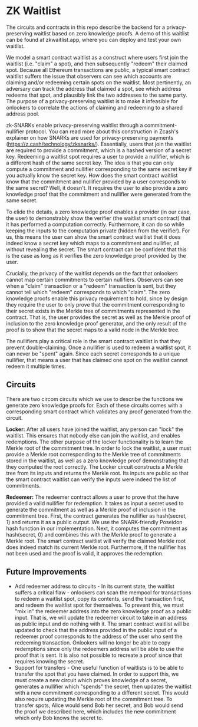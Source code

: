 # ZK Waitlist

The circuits and contracts in this repo describe the backend for a privacy-preserving waitlist based on zero knowledge proofs. A demo of this waitlist can be found at zkwaitlist.app, where you can deploy and test your own waitlist. 

We model a smart contract waitlist as a construct where users first join the waitlist (i.e. "claim" a spot), and then subsequently "redeem" their claimed spot. Because all Ethereum transactions are public, a typical smart contract waitlist suffers the issue that observers can see which accounts are claiming and/or redeeming certain spots on the waitlist. Most pertinently, an adversary can track the address that claimed a spot, see which address redeems that spot, and plausibly link the two addresses to the same party. The purpose of a privacy-preserving waitlist is to make it infeasible for onlookers to correlate the actions of claiming and redeeming to a shared address pool. 

zk-SNARKs enable privacy-preserving waitlist through a commitment-nullifier protocol. You can read more about this construction in Zcash's explainer on how SNARKs are used for privacy-preserving payments (https://z.cash/technology/zksnarks/). Essentially, users that join the waitlist are required to provide a commitment, which is a hashed version of a secret key. Redeeming a waitlist spot requires a user to provide a nullifier, which is a different hash of the same secret key. The idea is that you can only compute a commitment and nullifier corresponding to the same secret key if you actually know the secret key. How does the smart contract waitlist know that the commitment and nullifier provided by a user corresponds to the same secret? Well, it doesn't. It requires the user to also provide a zero knowledge proof that the commitment and nullifier were generated from the same secret. 

To elide the details, a zero knowledge proof enables a provider (in our case, the user) to demonstrably show the verifier (the waitlist smart contract) that it has performed a computation correctly. Furthermore, it can do so while keeping the inputs to the computation private (hidden from the verifier). For us, this means the user can show the smart contract waitlist that it does indeed know a secret key which maps to a commitment and nullifier, all without revealing the secret. The smart contract can be confident that this is the case as long as it verifies the zero knowledge proof provided by the user. 

Crucially, the privacy of the waitlist depends on the fact that onlookers cannot map certain commitments to certain nullifiers. Observers can see when a "claim" transaction or a "redeem" transaction is sent, but they cannot tell which "redeem" corresponds to which "claim". The zero knowledge proofs enable this privacy requirement to hold, since by design they require the user to only prove that the commitment corresponding to their secret exists in the Merkle tree of commitments represented in the contract. That is, the user provides the secret as well as the Merkle proof of inclusion to the zero knowledge proof generator, and the only result of the proof is to show that the secret maps to a valid node in the Merkle tree. 

The nullifiers play a critical role in the smart contract waitlist in that they prevent double-claiming. Once a nullifier is used to redeem a waitlist spot, it can never be "spent" again. Since each secret corresponds to a unique nullifier, that means a user that has claimed one spot on the waitlist cannot redeem it multiple times. 

## Circuits
There are two circom circuits which we use to describe the functions we generate zero knowledge proofs for. Each of these circuits comes with a corresponding smart contract which validates any proof generated from the circuit. 

**Locker:** After all users have joined the waitlist, any person can "lock" the waitlist. This ensures that nobody else can join the waitlist, and enables redemptions. The other purpose of the locker functionality is to learn the Merkle root of the commitment tree. In order to lock the waitlist, a user must provide a Merkle root corresponding to the Merkle tree of commitments stored in the waitlist, as well as a zero knowledge proof demonstrating that they computed the root correctly. The Locker circuit constructs a Merkle tree from its inputs and returns the Merkle root. Its inputs are public so that the smart contract waitlist can verify the inputs were indeed the list of commitments. 

**Redeemer:** The redeemer contract allows a user to prove that the have provided a valid nullifier for redemption. It takes as input a secret used to generate the commitment as well as a Merkle proof of inclusion in the commitment tree. First, the contract generates the nullifier as hash(secret, 1) and returns it as a public output. We use the SNARK-friendly Poseidon hash function in our implementation. Next, it computes the commitment as hash(secret, 0) and combines this with the Merkle proof to generate a Merkle root. The smart contract waitlist will verify the claimed Merkle root does indeed match its current Merkle root. Furthermore, if the nullifier has not been used and the proof is valid, it approves the redemption. 

## Future Improvements
* Add redeemer address to circuits - In its current state, the waitlist suffers a critical flaw - onlookers can scan the mempool for transactions to redeem a waitlist spot, copy its contents, send the transaction first, and redeem the waitlist spot for themselves. To prevent this, we must "mix in" the redeemer address into the zero knowledge proof as a public input. That is, we will update the redeemer circuit to take in an address as public input and do nothing with it. The smart contract waitlist will be updated to check that the address provided in the public input of a redeemer proof corresponds to the address of the user who sent the redeeming transaction. Onlookers will no longer be able to copy redemptions since only the redeemers address will be able to use the proof that is sent. It is also not possible to recreate a proof since that requires knowing the secret.
* Support for transfers - One useful function of waitlists is to be able to transfer the spot that you have claimed. In order to support this, we must create a new circuit which proves knowledge of a secret, generates a nullifier which "spends" the secret, then updates the waitlist with a new commitment corresponding to a different secret. This would also require updating the Merkle root of the commitment tree. To transfer spots, Alice would send Bob her secret, and Bob would send the proof we described here, which includes the new commitment which only Bob knows the secret to. 